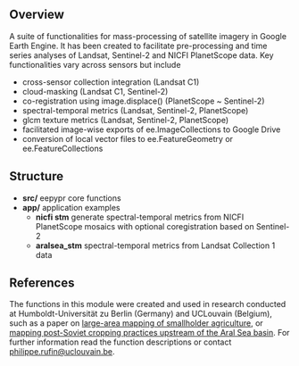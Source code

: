 
## Overview 
A suite of functionalities for mass-processing of satellite imagery in Google Earth Engine. It has been created to facilitate pre-processing and time series analyses of Landsat, Sentinel-2 and NICFI PlanetScope data. 
Key functionalities vary across sensors but include

- cross-sensor collection integration (Landsat C1)
- cloud-masking (Landsat C1, Sentinel-2)
- co-registration using image.displace() (PlanetScope ~ Sentinel-2)
- spectral-temporal metrics (Landsat, Sentinel-2, PlanetScope)
- glcm texture metrics (Landsat, Sentinel-2, PlanetScope)
- facilitated image-wise exports of ee.ImageCollections to Google Drive
- conversion of local vector files to ee.FeatureGeometry or ee.FeatureCollections 

## Structure
- **src/** eepypr core functions
- **app/** application examples
    - **nicfi stm** generate spectral-temporal metrics from NICFI PlanetScope mosaics with optional coregistration based on Sentinel-2
    - **aralsea_stm** spectral-temporal metrics from Landsat Collection 1 data

## References 
The functions in this module were created and used in research conducted at Humboldt-Universität zu Berlin (Germany) and UCLouvain (Belgium), such as a paper on [large-area mapping of smallholder agriculture](https://doi.org/10.1016/j.jag.2022.102937), or [mapping post-Soviet cropping practices upstream of the Aral Sea basin](https://doi.org/10.1088/1748-9326/ac8daa). For further information read the function descriptions or contact philippe.rufin@uclouvain.be.
